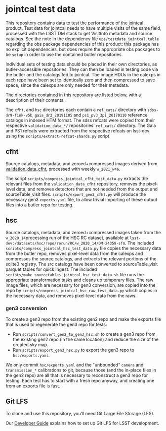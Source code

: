 # jointcal test data

This repository contains data to test the performance of the [jointcal](http://github.com/lsst/jointcal) product. Test data for jointcal needs to have multiple visits of the same field, processed with the LSST DM stack to get VisitInfo metadata and source catalogs.
See the note in the dependency file `ups/testdata_jointcal.table` regarding the obs package dependencies of this product: this package has no explicit dependencies, but does require the appropriate obs packages to be `setup` in order to use the contained butler repositories.

Individual sets of testing data should be placed in their own directories, as butler-accessible repositories. They can then be loaded in testing code via the butler and the catalogs fed to jointcal. The image HDUs in the calexps in each repo have been set to identically zero and then compressed to save space, since the calexps are only needed for their metadata.

The directories contained in this repository are listed below, with a description of their contents.

The `cfht`, and `hsc` directories each contain a `ref_cats/` directory with `sdss-dr9-fink-v5b`, `gaia_dr2_20191105` and `ps1_pv3_3pi_20170110` reference catalogs in indexed HTM format.
The sdss refcats were copied from their respective `validation_data_*/` repositories' `ref_cats/` directory.
The Gaia and PS1 refcats were extracted from the respective refcats on lsst-dev using the `scripts/extract-refcat-shards.py` script.

## cfht

Source catalogs, metadata, and zeroed+compressed images derived from [validation_data_cfht](https://github.com/lsst/validation_data_cfht), processed with weekly `w_2021_w46`.

The script `scripts/compress_jointcal_cfht_test_data.py` extracts the relevant files from the `validation_data_cfht` repository, removes the pixel-level data, and removes detectors that are not needed from the output and sourceTable_visit files.
`scripts/export_gen3_cfht.py` will produce the necessary gen3 `exports.yaml` file, to allow trivial importing of these output files into a butler repo for testing.

## hsc

Source catalogs, metadata, and zeroed+compressed images taken from the `w_2020_14`processing run of the HSC RC dataset, available at `lsst-dev:/datasets/hsc/repo/rerun/RC/w_2020_14/DM-24359-sfm`.
The included `scripts/compress_jointcal_hsc_test_data.py` file copies the necessary data from the butler repo, removes pixel-level data from the calexps and compresses the source catalogs, and extracts the relevant portions of the sqlite3 registry.
The src catalogs have been converted to sourceTable_visit parquet tables for quick ingest.  The included `scripts/make_sourcetables_jointcal_hsc_test_data.sh` file runs the appropriate transformation tasks and cleans up temporary files.
The raw image files, which are necessary for gen3 conversion, are copied into the repo by `scripts/compress_jointcal_hsc_raw_test_data.py` which copies in the necessary data, and removes pixel-level data from the raws.

### gen3 conversion

To create a gen3 repo from the existing gen2 repo and make the exports file that is used to regenerate the gen3 repo for tests:

* Run `scripts/convert_gen2_to_gen3_hsc.sh` to create a gen3 repo from the existing gen2 repo (in the same location) and reduce the size of the created sky map.
* Run `scripts/export_gen3_hsc.py` to export the gen3 repo to `hsc/exports.yaml`.

We only commit `hsc/exports.yaml` and the "unbounded" `camera` and `transmission_*` calibrations to git, because those (and the in-place files in the gen2 repo) are all that is necessary to reconstruct a gen3 repo for testing.
Each test has to start with a fresh repo anyway, and creating one from an exports file is fast.

## Git LFS

To clone and use this repository, you'll need Git Large File Storage (LFS).

Our [Developer Guide](http://developer.lsst.io/en/latest/tools/git_lfs.html)
explains how to set up Git LFS for LSST development.

